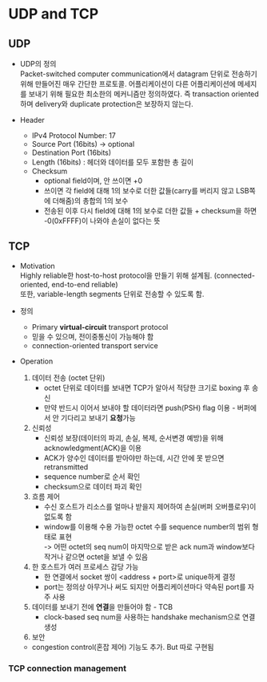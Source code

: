 # UDP and TCP

## UDP

- UDP의 정의  
Packet-switched computer communication에서 datagram 단위로 전송하기 위해 만들어진 매우 간단한 프로토콜.
어플리케이션이 다른 어플리케이션에 메세지를 보내기 위해 필요한 최소한의 메커니즘만 정의하였다.
즉 transaction oriented하며 delivery와 duplicate protection은 보장하지 않는다.

- Header
    * IPv4 Protocol Number: 17
    * Source Port (16bits) -> optional
    * Destination Port (16bits)
    * Length (16bits) : 헤더와 데이터를 모두 포함한 총 길이
    * Checksum
        - optional field이며, 안 쓰이면 +0
        - 쓰이면 각 field에 대해 1의 보수로 더한 값들(carry를 버리지 않고 LSB쪽에 더해줌)의 총합의 1의 보수
        - 전송된 이후 다시 field에 대해 1의 보수로 더한 값들 + checksum을 하면 -0(0xFFFF)이 나와야 손실이 없다는 뜻


## TCP

- Motivation  
Highly reliable한 host-to-host protocol을 만들기 위해 설계됨.
(connected-oriented, end-to-end reliable)  
또한, variable-length segments 단위로 전송할 수 있도록 함.  

- 정의
    * Primary **virtual-circuit** transport protocol
    * 믿을 수 있으며, 전이중통신이 가능해야 함
    * connection-oriented transport service

- Operation
    1. 데이터 전송 (octet 단위)
        * octet 단위로 데이터를 보내면 TCP가 알아서 적당한 크기로 boxing 후 송신
        * 만약 반드시 이어서 보내야 할 데이터라면 push(PSH) flag 이용 - 버퍼에서 안 기다리고 보내기 **요청**가능
    1. 신뢰성
        * 신뢰성 보장(데이터의 파괴, 손실, 복제, 순서변경 예방)을 위해 acknowledgment(ACK)을 이용
        * ACK가 양수인 데이터를 받아야만 하는데, 시간 안에 못 받으면 retransmitted
        * sequence number로 순서 확인
        * checksum으로 데이터 파괴 확인
    1. 흐름 제어
        * 수신 호스트가 리소스를 얼마나 받을지 제어하여 손실(버퍼 오버플로우)이 없도록 함
        * window를 이용해 수용 가능한 octet 수를 sequence number의 범위 형태로 표현  
        -> 어떤 octet의 seq num이 마지막으로 받은 ack num과 window보다 작거나 같으면 octet을 보낼 수 있음
    1. 한 호스트가 여러 프로세스 감당 가능
        * 한 연결에서 socket 쌍이 \<address + port\>로 unique하게 결정
        * port는 정의상 아무거나 써도 되지만 어플리케이션마다 약속된 port를 자주 사용
    1. 데이터를 보내기 전에 **연결**을 만들어야 함 - TCB
        * clock-based seq num을 사용하는 handshake mechanism으로 연결 생성
    1. 보안
    * congestion control(혼잡 제어) 기능도 추가. But 따로 구현됨


### TCP connection management


